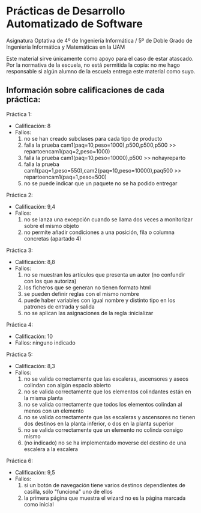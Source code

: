 # Prácticas de Desarrollo Automatizado de Software
Asignatura Optativa de 4º de Ingeniería Informática / 5º de Doble Grado de Ingeniería Informática y Matemáticas en la UAM

Este material sirve únicamente como apoyo para el caso de estar atascado. Por la normativa de la escuela, no está permitida la copia: no me hago responsable si algún alumno de la escuela entrega este material como suyo.

## Información sobre calificaciones de cada práctica:

Práctica 1:
- Calificación: 8
- Fallos: 
  1. no se han creado subclases para cada tipo de producto
  2. falla la prueba cam1(paq=10,peso=1000),p500,p500,p500 >> repartoencam1(paq=2,peso=1000)
  3. falla la prueba cam1(paq=10,peso=10000),p500 >> nohayreparto
  4. falla la prueba cam1(paq=1,peso=550),cam2(paq=10,peso=10000),paq500 >> repartoencam1(paq=1,peso=500)
  5. no se puede indicar que un paquete no se ha podido entregar
  
Práctica 2:
- Calificación: 9,4
- Fallos:
  1. no se lanza una excepción cuando se llama dos veces a monitorizar sobre el mismo objeto
  2. no permite añadir condiciones a una posición, fila o columna concretas (apartado 4)
  
Práctica 3:
- Calificación: 8,8
- Fallos:
  1. no se muestran los artículos que presenta un autor (no confundir con los que autoriza)
  2. los ficheros que se generan no tienen formato html
  3. se pueden definir reglas con el mismo nombre
  4. puede haber variables con igual nombre y distinto tipo en los patrones de entrada y salida
  5. no se aplican las asignaciones de la regla :inicializar

Práctica 4:
- Calificación: 10
- Fallos: ninguno indicado

Práctica 5:
- Calificación: 8,3
- Fallos:
  1. no se valida correctamente que las escaleras, ascensores y aseos colindan con algún espacio abierto
  2. no se valida correctamente que los elementos colindantes están en la misma planta
  3. no se valida correctamente que todos los elementos colindan al menos con un elemento
  4. no se valida correctamente que las escaleras y ascensores no tienen dos destinos en la planta inferior, o dos en la planta superior
  5. no se valida correctamente que un elemento no colinda consigo mismo
  6. (no indicado) no se ha implementado moverse del destino de una escalera a la escalera
  
Práctica 6:
- Calificación: 9,5
- Fallos:
  1. si un botón de navegación tiene varios destinos dependientes de casilla, sólo "funciona" uno de ellos
  2. la primera página que muestra el wizard no es la página marcada como inicial
